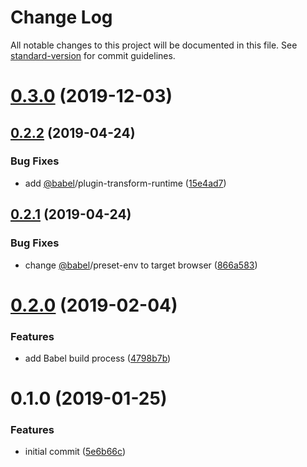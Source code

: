 # Change Log

All notable changes to this project will be documented in this file. See [standard-version](https://github.com/conventional-changelog/standard-version) for commit guidelines.

<a name="0.3.0"></a>
# [0.3.0](https://github.com/angeloashmore/gatsby-plugin-react-axe/compare/v0.2.2...v0.3.0) (2019-12-03)



<a name="0.2.2"></a>
## [0.2.2](https://github.com/angeloashmore/gatsby-plugin-react-axe/compare/v0.2.1...v0.2.2) (2019-04-24)


### Bug Fixes

* add [@babel](https://github.com/babel)/plugin-transform-runtime ([15e4ad7](https://github.com/angeloashmore/gatsby-plugin-react-axe/commit/15e4ad7))



<a name="0.2.1"></a>
## [0.2.1](https://github.com/angeloashmore/gatsby-plugin-react-axe/compare/v0.2.0...v0.2.1) (2019-04-24)


### Bug Fixes

* change [@babel](https://github.com/babel)/preset-env to target browser ([866a583](https://github.com/angeloashmore/gatsby-plugin-react-axe/commit/866a583))



<a name="0.2.0"></a>
# [0.2.0](https://github.com/angeloashmore/gatsby-plugin-react-axe/compare/v0.1.0...v0.2.0) (2019-02-04)


### Features

* add Babel build process ([4798b7b](https://github.com/angeloashmore/gatsby-plugin-react-axe/commit/4798b7b))



<a name="0.1.0"></a>
# 0.1.0 (2019-01-25)


### Features

* initial commit ([5e6b66c](https://github.com/angeloashmore/gatsby-plugin-react-axe/commit/5e6b66c))
